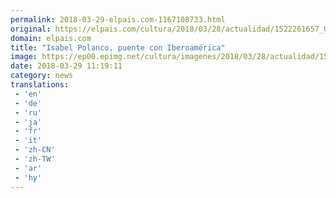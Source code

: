```yaml
---
permalink: 2018-03-29-elpais.com-1167108733.html
original: https://elpais.com/cultura/2018/03/28/actualidad/1522261657_024593.html#?ref=rss&format=simple&link=link
domain: elpais.com
title: "Isabel Polanco, puente con Iberoamérica"
image: https://ep00.epimg.net/cultura/imagenes/2018/03/28/actualidad/1522261657_024593_1522261752_rrss_normal.jpg
date: 2018-03-29 11:19:11
category: news
translations: 
 - 'en'
 - 'de'
 - 'ru'
 - 'ja'
 - 'fr'
 - 'it'
 - 'zh-CN'
 - 'zh-TW'
 - 'ar'
 - 'hy'
---
```


